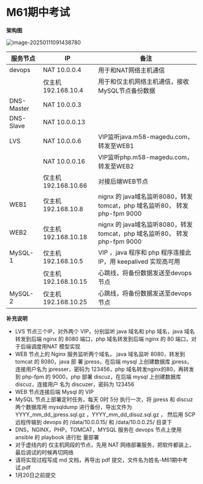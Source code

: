 # M61期中考试



**架构图**

![image-20250111091438780](D:\git_repository\cyber_security_learning\markdown_img\image-20250111091438780.png)



| 服务节点   | IP                  | 备注                                                         |
| ---------- | ------------------- | ------------------------------------------------------------ |
| devops     | NAT 10.0.0.4        | 用于和NAT网络主机通信                                        |
|            | 仅主机192.168.10.4  | 用于和仅主机网络主机通信，接收MySQL节点备份数据              |
| DNS-Master | NAT 10.0.0.3        |                                                              |
| DNS-Slave  | NAT 10.0.0.13       |                                                              |
| LVS        | NAT 10.0.0.6        | VIP监听java.m58-magedu.com，转发至WEB1                       |
|            | NAT 10.0.0.16       | VIP监听php.m58-magedu.com，转发至WEB2                        |
|            | 仅主机192.168.10.66 | 对接后端WEB节点                                              |
| WEB1       | 仅主机192.168.10.8  | nignx 的 java域名监听8080，转发tomcat，php 域名监听80， 转发 php-fpm 9000 |
| WEB2       | 仅主机192.168.10.18 | nignx 的 java域名监听8080，转发tomcat，php 域名监听80， 转发 php-fpm 9000 |
| MySQL-1    | 仅主机192.168.10.5  | VIP ，java 程序和 php 程序连接此IP，用 keepalived 实现高可用 |
|            | 仅主机192.168.10.15 | 心跳线，将备份数据发送至devops节点                           |
| MySQL-2    | 仅主机192.168.10.25 | 心跳线，将备份数据发送至devops节点                           |



**补充说明**

- LVS 节点三个IP，对外两个 VIP，分别监听 java 域名和 php 域名，java 域名转发到后端 nginx 的 8080 端口，php 域名转发到后端 nginx 的 80 端口，对于后端调度用NAT 模型实现
- WEB 节点上的 Nginx 服务监听两个域名， java 域名监听 8080，转发到 tomcat 的 8080，java 部 署 jpress，在后端 mysql 上创建数据库 jpress，连接用户名为 jpresser，密码为 123456，php 域名转发nginx的80，再转发到 php-fpm 的 9000，php 部署 discuz，在后端 mysql 上创建数据库 discuz，连接用户 名为 discuzer，密码为 123456
- WEB 节点连接后端 Mysql 的 VIP 
- MySQL 节点上部署定时任务，每天 0时 5分 执行一次，将 jpress 和 discuz 两个数据库用 mysqldump 进行备份，导出文件为 YYYY_mm_dd_jpress.sql.gz ，YYYY_mm_dd_disuz.sql.gz ， 然后用 SCP 远程传输到 devops 的 /data/10.0.0.15/ 和 /data/10.0.0.25/ 目录下
- DNS，NGINX，PHP，TOMCAT，MYSQL 服务在 devops 节点上使用 ansible 的 playbook 进行批 量部署
- 对于虚线内的 仅主机网段的节点，先用 NAT 网络部署服务，把软件都装上，最后调试的时候再切网络
- 请将实现过程写成 md 文档，再导出 pdf 提交，文件名为姓名-M61期中考试.pdf
- 1月20日之前提交



